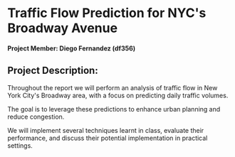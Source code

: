 # Traffic Flow Prediction for NYC's Broadway Avenue

#### Project Member: Diego Fernandez (df356)

## Project Description:
Throughout the report we will perform an analysis of traffic flow in New York City's Broadway area, with a focus on predicting daily traffic volumes. 

The goal is to leverage these predictions to enhance urban planning and reduce congestion. 

We will implement several techniques learnt in class, evaluate their performance, and discuss their potential implementation in practical settings.
